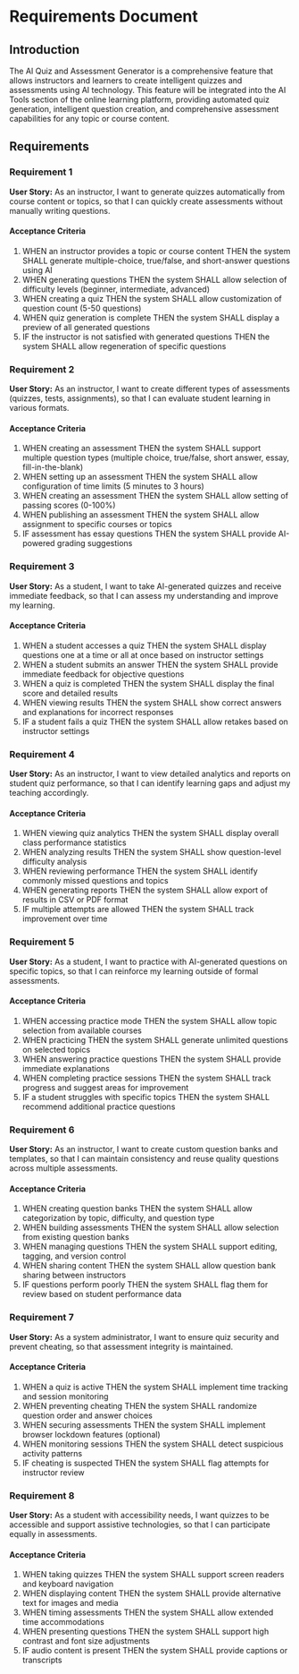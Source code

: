 # Requirements Document

## Introduction

The AI Quiz and Assessment Generator is a comprehensive feature that allows instructors and learners to create intelligent quizzes and assessments using AI technology. This feature will be integrated into the AI Tools section of the online learning platform, providing automated quiz generation, intelligent question creation, and comprehensive assessment capabilities for any topic or course content.

## Requirements

### Requirement 1

**User Story:** As an instructor, I want to generate quizzes automatically from course content or topics, so that I can quickly create assessments without manually writing questions.

#### Acceptance Criteria

1. WHEN an instructor provides a topic or course content THEN the system SHALL generate multiple-choice, true/false, and short-answer questions using AI
2. WHEN generating questions THEN the system SHALL allow selection of difficulty levels (beginner, intermediate, advanced)
3. WHEN creating a quiz THEN the system SHALL allow customization of question count (5-50 questions)
4. WHEN quiz generation is complete THEN the system SHALL display a preview of all generated questions
5. IF the instructor is not satisfied with generated questions THEN the system SHALL allow regeneration of specific questions

### Requirement 2

**User Story:** As an instructor, I want to create different types of assessments (quizzes, tests, assignments), so that I can evaluate student learning in various formats.

#### Acceptance Criteria

1. WHEN creating an assessment THEN the system SHALL support multiple question types (multiple choice, true/false, short answer, essay, fill-in-the-blank)
2. WHEN setting up an assessment THEN the system SHALL allow configuration of time limits (5 minutes to 3 hours)
3. WHEN creating an assessment THEN the system SHALL allow setting of passing scores (0-100%)
4. WHEN publishing an assessment THEN the system SHALL allow assignment to specific courses or topics
5. IF assessment has essay questions THEN the system SHALL provide AI-powered grading suggestions

### Requirement 3

**User Story:** As a student, I want to take AI-generated quizzes and receive immediate feedback, so that I can assess my understanding and improve my learning.

#### Acceptance Criteria

1. WHEN a student accesses a quiz THEN the system SHALL display questions one at a time or all at once based on instructor settings
2. WHEN a student submits an answer THEN the system SHALL provide immediate feedback for objective questions
3. WHEN a quiz is completed THEN the system SHALL display the final score and detailed results
4. WHEN viewing results THEN the system SHALL show correct answers and explanations for incorrect responses
5. IF a student fails a quiz THEN the system SHALL allow retakes based on instructor settings

### Requirement 4

**User Story:** As an instructor, I want to view detailed analytics and reports on student quiz performance, so that I can identify learning gaps and adjust my teaching accordingly.

#### Acceptance Criteria

1. WHEN viewing quiz analytics THEN the system SHALL display overall class performance statistics
2. WHEN analyzing results THEN the system SHALL show question-level difficulty analysis
3. WHEN reviewing performance THEN the system SHALL identify commonly missed questions and topics
4. WHEN generating reports THEN the system SHALL allow export of results in CSV or PDF format
5. IF multiple attempts are allowed THEN the system SHALL track improvement over time

### Requirement 5

**User Story:** As a student, I want to practice with AI-generated questions on specific topics, so that I can reinforce my learning outside of formal assessments.

#### Acceptance Criteria

1. WHEN accessing practice mode THEN the system SHALL allow topic selection from available courses
2. WHEN practicing THEN the system SHALL generate unlimited questions on selected topics
3. WHEN answering practice questions THEN the system SHALL provide immediate explanations
4. WHEN completing practice sessions THEN the system SHALL track progress and suggest areas for improvement
5. IF a student struggles with specific topics THEN the system SHALL recommend additional practice questions

### Requirement 6

**User Story:** As an instructor, I want to create custom question banks and templates, so that I can maintain consistency and reuse quality questions across multiple assessments.

#### Acceptance Criteria

1. WHEN creating question banks THEN the system SHALL allow categorization by topic, difficulty, and question type
2. WHEN building assessments THEN the system SHALL allow selection from existing question banks
3. WHEN managing questions THEN the system SHALL support editing, tagging, and version control
4. WHEN sharing content THEN the system SHALL allow question bank sharing between instructors
5. IF questions perform poorly THEN the system SHALL flag them for review based on student performance data

### Requirement 7

**User Story:** As a system administrator, I want to ensure quiz security and prevent cheating, so that assessment integrity is maintained.

#### Acceptance Criteria

1. WHEN a quiz is active THEN the system SHALL implement time tracking and session monitoring
2. WHEN preventing cheating THEN the system SHALL randomize question order and answer choices
3. WHEN securing assessments THEN the system SHALL implement browser lockdown features (optional)
4. WHEN monitoring sessions THEN the system SHALL detect suspicious activity patterns
5. IF cheating is suspected THEN the system SHALL flag attempts for instructor review

### Requirement 8

**User Story:** As a student with accessibility needs, I want quizzes to be accessible and support assistive technologies, so that I can participate equally in assessments.

#### Acceptance Criteria

1. WHEN taking quizzes THEN the system SHALL support screen readers and keyboard navigation
2. WHEN displaying content THEN the system SHALL provide alternative text for images and media
3. WHEN timing assessments THEN the system SHALL allow extended time accommodations
4. WHEN presenting questions THEN the system SHALL support high contrast and font size adjustments
5. IF audio content is present THEN the system SHALL provide captions or transcripts